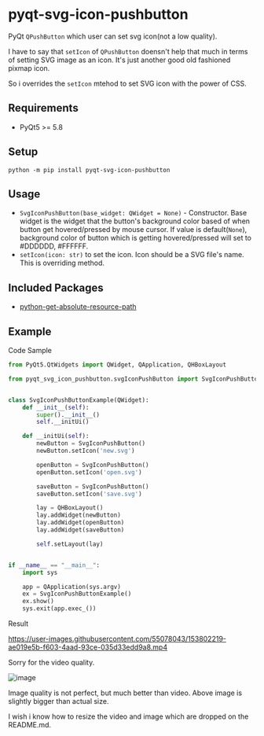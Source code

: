 # pyqt-svg-icon-pushbutton
PyQt ```QPushButton``` which user can set svg icon(not a low quality). 

I have to say that ```setIcon``` of ```QPushButton``` doensn't help that much in terms of setting SVG image as an icon. It's just another good old fashioned pixmap icon. 

So i overrides the ```setIcon``` mtehod to set SVG icon with the power of CSS. 

## Requirements
* PyQt5 >= 5.8

## Setup
`python -m pip install pyqt-svg-icon-pushbutton`

## Usage
* ```SvgIconPushButton(base_widget: QWidget = None)``` - Constructor. Base widget is the widget that the button's background color based of when button get hovered/pressed by mouse cursor. If value is default(```None```), background color of button which is getting hovered/pressed will set to #DDDDDD, #FFFFFF. 
* ```setIcon(icon: str)``` to set the icon. Icon should be a SVG file's name. This is overriding method.

## Included Packages
* <a href="https://github.com/yjg30737/python-get-absolute-resource-path.git">python-get-absolute-resource-path</a>

## Example
Code Sample
```python
from PyQt5.QtWidgets import QWidget, QApplication, QHBoxLayout

from pyqt_svg_icon_pushbutton.svgIconPushButton import SvgIconPushButton


class SvgIconPushButtonExample(QWidget):
    def __init__(self):
        super().__init__()
        self.__initUi()

    def __initUi(self):
        newButton = SvgIconPushButton()
        newButton.setIcon('new.svg')

        openButton = SvgIconPushButton()
        openButton.setIcon('open.svg')

        saveButton = SvgIconPushButton()
        saveButton.setIcon('save.svg')

        lay = QHBoxLayout()
        lay.addWidget(newButton)
        lay.addWidget(openButton)
        lay.addWidget(saveButton)

        self.setLayout(lay)


if __name__ == "__main__":
    import sys

    app = QApplication(sys.argv)
    ex = SvgIconPushButtonExample()
    ex.show()
    sys.exit(app.exec_())
```

Result

https://user-images.githubusercontent.com/55078043/153802219-ae019e5b-f603-4aad-93ce-035d33edd9a8.mp4

Sorry for the video quality.

![image](https://user-images.githubusercontent.com/55078043/153802633-5517f7ac-3d86-4d7f-b2de-40dbc10a19f8.png)

Image quality is not perfect, but much better than video. Above image is slightly bigger than actual size.

I wish i know how to resize the video and image which are dropped on the README.md.
